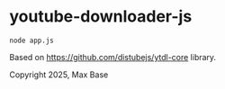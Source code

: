 # youtube-downloader-js

```
node app.js
```

Based on https://github.com/distubejs/ytdl-core library.

Copyright 2025, Max Base
